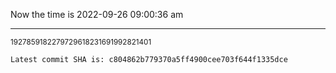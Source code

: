 Now the time is 2022-09-26 09:00:36 am

---

<small>1927859182279729618231691992821401</small>

```txt
Latest commit SHA is: c804862b779370a5ff4900cee703f644f1335dce
```
